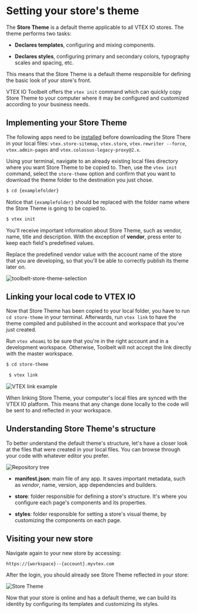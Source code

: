 # Setting your store's theme

The **Store Theme** is a default theme applicable to all VTEX IO stores. The theme performs two tasks:

- **Declares templates**, configuring and mixing components.

- **Declares styles**, configuring primary and secondary colors, typography scales and spacing, etc.

This means that the Store Theme is a default theme responsible for defining the basic look of your store's front.

VTEX IO Toolbelt offers the `vtex init` command which can quickly copy Store Theme to your computer where it may be configured and customized according to your business needs.

## Implementing your Store Theme
  
<div class="alert alert-warning">
The following apps need to be <a href="https://vtex.io/docs/recipes/store/installing-an-app">installed</a> before downloading the Store There in your local files: <code>vtex.store-sitemap</code>, <code>vtex.store</code>, <code>vtex.rewriter --force</code>, <code>vtex.admin-pages</code> and <code>vtex.colossus-legacy-proxy@2.x</code>.
</div>

Using your terminal, navigate to an already existing local files directory where you want Store Theme to be copied to. Then, use the `vtex init` command, select the `store-theme` option and confirm that you want to download the theme folder to the destination you just chose.

```sh
$ cd {examplefolder}
```

Notice that `{examplefolder}` should be replaced with the folder name where the Store Theme is going to be copied to.

```sh
$ vtex init
```

You'll receive important information about Store Theme, such as vendor, name, title and description. With the exception of **vendor**, press enter to keep each field's predefined values.

<div class="alert alert-info">
Replace the predefined vendor value with the account name of the store that you are developing, so that you'll be able to correctly publish its theme later on. 
</div>

![toolbelt-store-theme-selection](https://user-images.githubusercontent.com/52087100/61887063-3d3b2a00-aed7-11e9-92b8-653c4972a218.png)

## Linking your local code to VTEX IO

Now that Store Theme has been copied to your local folder, you have to run `cd store-theme` in your terminal. Afterwards, run `vtex link` to have the theme compiled and published in the account and workspace that you've just created.

<div class="alert alert-warning">
Run <code>vtex whoami</code> to be sure that you're in the right account and in a development workspace. Otherwise, Toolbelt will not accept the link directly with the master workspace.
</div>

```sh
$ cd store-theme
```

```sh
 $ vtex link
```

![VTEX link example](https://user-images.githubusercontent.com/52087100/61887229-9dca6700-aed7-11e9-9934-030a153b75b6.png)

When linking Store Theme, your computer's local files are synced with the VTEX IO platform. This means that any change done locally to the code will be sent to and reflected in your workspace.

## Understanding Store Theme's structure

To better understand the default theme's structure, let's have a closer look at the files that were created in your local files. You can browse through your code with whatever editor you prefer.

![Repository tree](https://user-images.githubusercontent.com/52087100/61887339-ce120580-aed7-11e9-8c7b-eb55d12def2b.png)

- **manifest.json**: main file of any app. It saves important metadata, such as _vendor_, name, version, app dependencies and builders.

- **store**: folder responsible for defining a store's structure. It's where you configure each page's components and its properties. 

- **styles**: folder responsible for setting a store's visual theme, by customizing the components on each page.

## Visiting your new store

Navigate again to your new store by accessing:

`https://{workspace}--{account}.myvtex.com`

After the login, you should already see Store Theme reflected in your store:

![Store Theme](https://user-images.githubusercontent.com/52087100/61896668-d4aa7800-aeeb-11e9-906b-9d6b04fd03c0.png)

Now that your store is online and has a default theme, we can build its identity by configuring its templates and customizing its styles.
